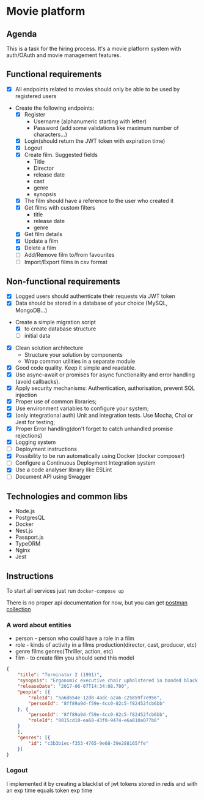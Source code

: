 # Movie platform

## Agenda 
This is a task for the hiring process. It's a movie platform system
with auth/OAuth and movie management features.

## Functional requirements

- [x] All endpoints related to movies should only be able to be used by registered
  users
- Create the following endpoints:
  - [x] Register 
    * Username (alphanumeric starting with letter)
    * Password (add some validations like maximum number of characters...)
  - [x] Login(should return the JWT token with expiration time)
  - [x] Logout
  - [x] Create film. Suggested fields 
    * Title
    * Director
    * release date 
    * cast 
    * genre 
    * synopsis
  - [x] The film should have a reference to the user who created it
  - [x] Get films with custom filters
    * title 
    * release date 
    * genre
  - [x] Get film details
  - [x] Update a film
  - [x] Delete a film
  - [ ] Add/Remove film to/from favourites
  - [ ] Import/Export films in csv format
    
## Non-functional requirements

- [x] Logged users should authenticate their requests via JWT token
- [x] Data should be stored in a database of your choice (MySQL, MongoDB...)
- Create a simple migration script 
  - [x] to create database structure
  - [ ] initial data 
- [x] Clean solution architecture
  - Structure your solution by components
  - Wrap common utilities in a separate module
- [x] Good code quality. Keep it simple and readable.
- [x] Use async-await or promises for async functionality and error handling (avoid callbacks).
- [x] Apply security mechanisms: Authentication, authorisation, prevent SQL injection
- [x] Proper use of common libraries;
- [x] Use environment variables to configure your system;
- [x] (only integrational auth) Unit and integration tests. Use Mocha, Chai or Jest for testing;
- [x] Proper Error handling(don't forget to catch unhandled promise rejections)
- [x] Logging system
- [ ] Deployment instructions
- [x] Possibility to be run automatically using Docker (docker composer)
- [ ] Configure a Continuous Deployment Integration system
- [x] Use a code analyser library like ESLint
- [ ] Document API using Swagger

## Technologies and common libs
- Node.js
- PostgresQL
- Docker
- Nest.js
- Passport.js
- TypeORM
- Nginx
- Jest

## Instructions

To start all services just run `docker-compose up`

There is no proper api documentation for now, but you can get
[postman collection](https://www.getpostman.com/collections/6c8ff1c6005d43c6d296)

### A word about entities

- person - person who could have a role in a film
- role - kinds of activity in a films production(director, cast, producer, etc)
- genre films genres(Thriller, action, etc)
- film - to create film you should send this model
```json
{
    "title": "Terminator 2 (1991)",
    "synopsis": "Ergonomic executive chair upholstered in bonded black leather and PVC padded seat and back for all-day comfort and support",
    "releaseDate": "2017-06-07T14:34:08.700",
    "people": [{
        "roleId": "5a6d654e-12d8-4adc-a2a6-c25859f7e956",
        "personId": "8ff89a9d-f59e-4cc0-82c5-f82452fcb6bb"
    }, {
        "personId": "8ff89a9d-f59e-4cc0-82c5-f82452fcb6bb",
        "roleId": "0015cd10-ea68-43f0-9474-e6a810a077b6"
    }
    ],
    "genres": [{
        "id": "c3b3b1ec-f353-4765-9e68-39e288165ffe"
    }]
}
```

### Logout

I implemented it by creating a blacklist of jwt tokens stored 
in redis and with an exp time equals token exp time